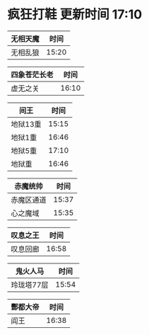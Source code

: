 # 疯狂打鞋 更新时间 17:10

| 无相天魔   | 时间    |
|--------|-------|
| 无相乱狼 | 15:20 |

| 四象苍茫长老   | 时间    |
|--------|-------|
| 虚无之关 | 16:10 |

| 间王   | 时间    |
|--------|-------|
| 地狱13重 | 15:15 |
| 地狱1重 | 16:46 |
| 地狱5重 | 17:10 |
| 地狱重 | 16:46 |

| 赤魔统帅   | 时间    |
|--------|-------|
| 赤魔区通道 | 15:37 |
| 心之魔域 | 15:35 |

| 叹息之王   | 时间    |
|--------|-------|
| 叹息回廊 | 16:58 |

| 鬼火人马   | 时间    |
|--------|-------|
| 玲珑塔77层 | 15:54 |

| 酆都大帝   | 时间    |
|--------|-------|
| 阎王 | 16:38 |